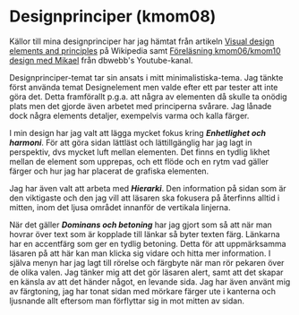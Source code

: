 Designprinciper (kmom08)
=========================

Källor till mina designprinciper har jag hämtat från artikeln [Visual design elements and principles](https://en.wikipedia.org/wiki/Visual_design_elements_and_principles) på Wikipedia samt
 [Föreläsning kmom06/kmom10 design med Mikael](https://www.youtube.com/watch?v=PfOM7P2FFOM)
 från dbwebb's Youtube-kanal.

Designprinciper-temat tar sin ansats i mitt minimalistiska-tema. Jag tänkte först använda
temat Designelement men valde efter ett par tester att inte göra det. Detta framförallt p.g.a. att
några av elementen då skulle ta onödig plats men det gjorde även arbetet med principerna svårare.
Jag lånade dock några elements detaljer, exempelvis varma och kalla färger.

I min design har jag valt att lägga mycket fokus kring _**Enhetlighet och harmoni**_.
För att göra sidan lättläst och lättillgänglig har jag lagt in perspektiv, dvs
mycket luft mellan elementen. Det finns en tydlig likhet mellan de element som
upprepas, och ett flöde och en rytm vad gäller färger och hur jag har placerat
de grafiska elementen.

Jag har även valt att arbeta med _**Hierarki**_. Den information på sidan som är den
viktigaste och den jag vill att läsaren ska fokusera på återfinns alltid i
mitten, inom det ljusa området innanför de vertikala linjerna.

När det gäller _**Dominans och betoning**_ har jag gjort som så att när man hovrar
över text som är kopplade till länkar så byter texten färg. Länkarna har en
accentfärg som ger en tydlig betoning. Detta för att uppmärksamma läsaren på att
här kan man klicka sig vidare och hitta mer information. I själva menyn har jag
lagt till rörelse och färgbyte när man rör pekaren över de olika valen. Jag tänker
mig att det gör läsaren alert, samt att det skapar en känsla av att det händer
något, en levande sida. Jag har även använt mig av färgtoning, jag har tonat
sidan med mörkare färger ute i kanterna och ljusnande allt eftersom man
förflyttar sig in mot mitten av sidan.

